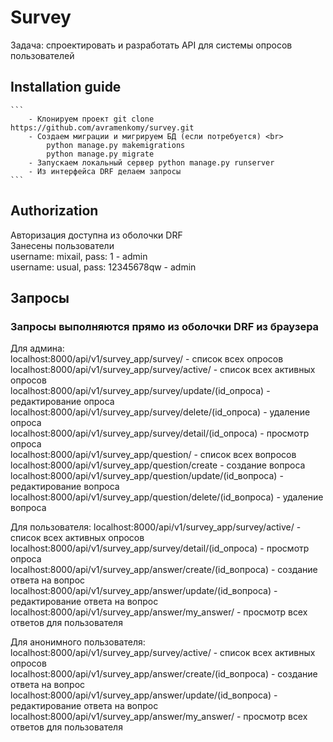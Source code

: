 # Survey
Задача: спроектировать и разработать API для системы опросов пользователей

## Installation guide
    ```
        - Клонируем проект git clone https://github.com/avramenkomy/survey.git
        - Создаем миграции и мигрируем БД (если потребуется) <br>
            python manage.py makemigrations
            python manage.py migrate
        - Запускаем локальный сервер python manage.py runserver
        - Из интерфейса DRF делаем запросы
    ```

## Authorization
Авторизация доступна из оболочки DRF <br>
Занесены пользователи<br>
username: mixail, pass: 1 - admin <br>
username: usual, pass: 12345678qw - admin <br>


## Запросы
### Запросы выполняются прямо из оболочки DRF из браузера
Для админа: <br>
localhost:8000/api/v1/survey_app/survey/ - список всех опросов <br>
localhost:8000/api/v1/survey_app/survey/active/ - список всех активных опросов <br>
localhost:8000/api/v1/survey_app/survey/update/(id_опроса) - редактирование опроса <br>
localhost:8000/api/v1/survey_app/survey/delete/(id_опроса) - удаление опроса <br>
localhost:8000/api/v1/survey_app/survey/detail/(id_опроса) - просмотр опроса <br>
localhost:8000/api/v1/survey_app/question/ - список всех вопросов <br>
localhost:8000/api/v1/survey_app/question/create - создание вопроса <br>
localhost:8000/api/v1/survey_app/question/update/(id_вопроса) - редактирование вопроса <br>
localhost:8000/api/v1/survey_app/question/delete/(id_вопроса) - удаление вопроса <br>

Для пользователя:
localhost:8000/api/v1/survey_app/survey/active/ - список всех активных опросов <br>
localhost:8000/api/v1/survey_app/survey/detail/(id_опроса) - просмотр опроса <br>
localhost:8000/api/v1/survey_app/answer/create/(id_вопроса) - создание ответа на вопрос <br>
localhost:8000/api/v1/survey_app/answer/update/(id_вопроса) - редактирование ответа на вопрос <br>
localhost:8000/api/v1/survey_app/answer/my_answer/ - просмотр всех ответов для пользователя <br>

Для анонимного пользователя:
localhost:8000/api/v1/survey_app/survey/active/ - список всех активных опросов <br>
localhost:8000/api/v1/survey_app/answer/create/(id_вопроса) - создание ответа на вопрос <br>
localhost:8000/api/v1/survey_app/answer/update/(id_вопроса) - редактирование ответа на вопрос <br>
localhost:8000/api/v1/survey_app/answer/my_answer/ - просмотр всех ответов для пользователя <br>
